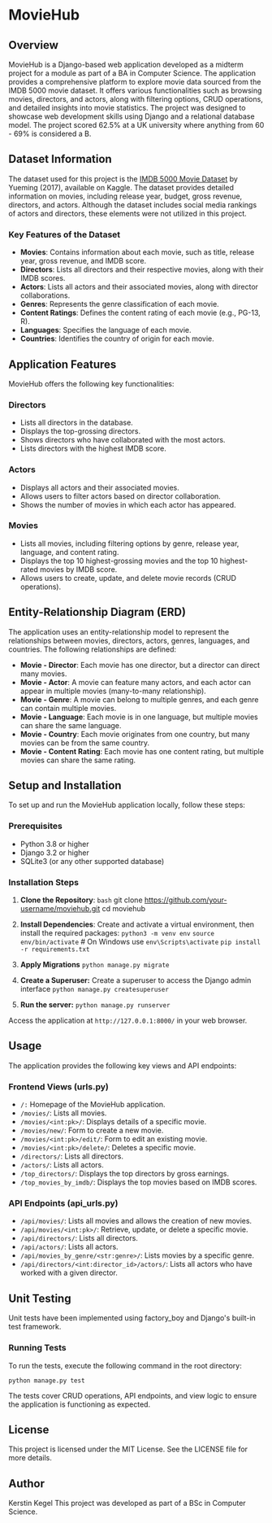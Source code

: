 # MovieHub

## Overview
MovieHub is a Django-based web application developed as a midterm project for a module as part of a BA in Computer Science. The application provides a comprehensive platform to explore movie data sourced from the IMDB 5000 movie dataset. It offers various functionalities such as browsing movies, directors, and actors, along with filtering options, CRUD operations, and detailed insights into movie statistics. The project was designed to showcase web development skills using Django and a relational database model. The project scored 62.5% at a UK university where anything from 60 - 69% is considered a B. 

## Dataset Information
The dataset used for this project is the [IMDB 5000 Movie Dataset](https://www.kaggle.com/datasets/carolzhangdc/imdb-5000-movie-dataset) by Yueming (2017), available on Kaggle. The dataset provides detailed information on movies, including release year, budget, gross revenue, directors, and actors. Although the dataset includes social media rankings of actors and directors, these elements were not utilized in this project.

### Key Features of the Dataset
- **Movies**: Contains information about each movie, such as title, release year, gross revenue, and IMDB score.
- **Directors**: Lists all directors and their respective movies, along with their IMDB scores.
- **Actors**: Lists all actors and their associated movies, along with director collaborations.
- **Genres**: Represents the genre classification of each movie.
- **Content Ratings**: Defines the content rating of each movie (e.g., PG-13, R).
- **Languages**: Specifies the language of each movie.
- **Countries**: Identifies the country of origin for each movie.

## Application Features
MovieHub offers the following key functionalities:

### Directors
- Lists all directors in the database.
- Displays the top-grossing directors.
- Shows directors who have collaborated with the most actors.
- Lists directors with the highest IMDB score.

### Actors
- Displays all actors and their associated movies.
- Allows users to filter actors based on director collaboration.
- Shows the number of movies in which each actor has appeared.

### Movies
- Lists all movies, including filtering options by genre, release year, language, and content rating.
- Displays the top 10 highest-grossing movies and the top 10 highest-rated movies by IMDB score.
- Allows users to create, update, and delete movie records (CRUD operations).

## Entity-Relationship Diagram (ERD)
The application uses an entity-relationship model to represent the relationships between movies, directors, actors, genres, languages, and countries. The following relationships are defined:

- **Movie - Director**: Each movie has one director, but a director can direct many movies.
- **Movie - Actor**: A movie can feature many actors, and each actor can appear in multiple movies (many-to-many relationship).
- **Movie - Genre**: A movie can belong to multiple genres, and each genre can contain multiple movies.
- **Movie - Language**: Each movie is in one language, but multiple movies can share the same language.
- **Movie - Country**: Each movie originates from one country, but many movies can be from the same country.
- **Movie - Content Rating**: Each movie has one content rating, but multiple movies can share the same rating.

## Setup and Installation
To set up and run the MovieHub application locally, follow these steps:

### Prerequisites
- Python 3.8 or higher
- Django 3.2 or higher
- SQLite3 (or any other supported database)

### Installation Steps
1. **Clone the Repository**:
   ```bash```
   git clone https://github.com/your-username/moviehub.git
   cd moviehub


2. **Install Dependencies**:
Create and activate a virtual environment, then install the required packages:
`python3 -m venv env`
`source env/bin/activate`  # On Windows use `env\Scripts\activate`
`pip install -r requirements.txt`

3. **Apply Migrations**
`python manage.py migrate`

4. **Create a Superuser:**
Create a superuser to access the Django admin interface
`python manage.py createsuperuser`

5. **Run the server:**
`python manage.py runserver`

Access the application at `http://127.0.0.1:8000/` in your web browser.

## Usage
The application provides the following key views and API endpoints:

### Frontend Views (urls.py)
- `/:` Homepage of the MovieHub application.
- `/movies/`: Lists all movies.
- `/movies/<int:pk>/`: Displays details of a specific movie.
- `/movies/new/`: Form to create a new movie.
- `/movies/<int:pk>/edit/`: Form to edit an existing movie.
- `/movies/<int:pk>/delete/`: Deletes a specific movie.
- `/directors/`: Lists all directors.
- `/actors/`: Lists all actors.
- `/top_directors/`: Displays the top directors by gross earnings.
- `/top_movies_by_imdb/`: Displays the top movies based on IMDB scores.

### API Endpoints (api_urls.py)
- `/api/movies/`: Lists all movies and allows the creation of new movies.
- `/api/movies/<int:pk>/`: Retrieve, update, or delete a specific movie.
- `/api/directors/`: Lists all directors.
- `/api/actors/`: Lists all actors.
- `/api/movies_by_genre/<str:genre>/`: Lists movies by a specific genre.
- `/api/directors/<int:director_id>/actors/`: Lists all actors who have worked with a given director.

## Unit Testing
Unit tests have been implemented using factory_boy and Django's built-in test framework.

### Running Tests
To run the tests, execute the following command in the root directory:

`python manage.py test`

The tests cover CRUD operations, API endpoints, and view logic to ensure the application is functioning as expected.

## License
This project is licensed under the MIT License. See the LICENSE file for more details.

## Author
Kerstin Kegel
This project was developed as part of a BSc in Computer Science.
